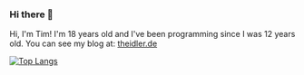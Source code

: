 ### Hi there 👋

Hi, I'm Tim! I'm 18 years old and I've been programming since I was 12 years old.
You can see my blog at: [theidler.de](https://theidler.de)

[![Top Langs](https://github-readme-stats.vercel.app/api/top-langs/?username=timplay33&layout=compact&theme=tokyonight)](https://github.com/anuraghazra/github-readme-stats)
